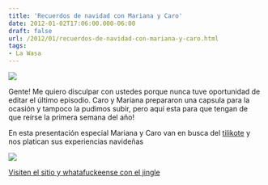 ```yaml
---
title: 'Recuerdos de navidad con Mariana y Caro'
date: 2012-01-02T17:06:00.000-06:00
draft: false
url: /2012/01/recuerdos-de-navidad-con-mariana-y-caro.html
tags: 
- La Wasa
---
```


[![](http://imgs.xkcd.com/comics/christmas_back_home.png)](http://xkcd.com/361/)

  
Gente! Me quiero disculpar con ustedes porque nunca tuve oportunidad de editar el último episodio. Caro y Mariana prepararon una capsula para la ocasión y tampoco la pudimos subir, pero aquí esta para que tengan de que reírse la primera semana del año!  
  
En esta presentación especial Mariana y Caro van en busca del [tilikote](http://www.la-wasa.com/2011/09/la-wasa-3x025-la-wasa-en-vacaciones.html) y nos platican sus experiencias navideñas  

[![](http://1.bp.blogspot.com/-iCqQBU0i6uU/UVNc7Mg7kwI/AAAAAAAAHKg/7aocz8wv1i8/s400/Screen+Shot+2013-03-27+at+14.53.39.png)](http://1.bp.blogspot.com/-iCqQBU0i6uU/UVNc7Mg7kwI/AAAAAAAAHKg/7aocz8wv1i8/s1600/Screen+Shot+2013-03-27+at+14.53.39.png)

[Visiten el sitio y whatafuckeense con el jingle](http://www.zumbapica.com/home.htm)